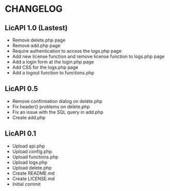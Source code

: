 # CHANGELOG

## LicAPI 1.0 (Lastest)

- Remove delete.php page
- Remove add.php page
- Require authentication to access the logs.php page
- Add new license function and remove license function to logs.php page
- Add a login form at the login.php page
- Add CSS for the logs.php page
- Add a logout function to functions.php

## LicAPI 0.5

- Remove confirmation dialog on delete.php
- Fix header() problems on delete.php
- Fix an issue with the SQL query in add.php
- Create add.php

## LicAPI 0.1

- Upload api.php
- Upload config.php
- Upload functions.php
- Upload logs.php
- Upload delete.php
- Create README.md
- Create LICENSE.md
- Initial commit
